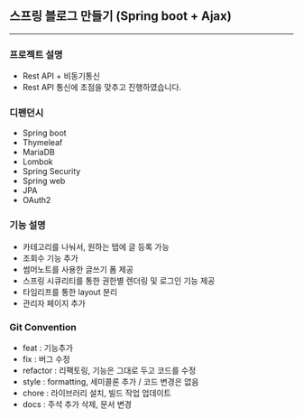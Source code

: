 ## 스프링 블로그 만들기 (Spring boot + Ajax)

<hr/>

### 프로젝트 설명

- Rest API + 비동기통신 
- Rest API 통신에 초점을 맞추고 진행하였습니다.


### 디펜던시

- Spring boot
- Thymeleaf
- MariaDB
- Lombok
- Spring Security
- Spring web
- JPA
- OAuth2



### 기능 설명

- 카테고리를 나눠서, 원하는 탭에 글 등록 가능
- 조회수 기능 추가
- 썸머노트를 사용한 글쓰기 폼 제공
- 스프링 시큐리티를 통한 권한별 렌더링 및 로그인 기능 제공
- 타임리프를 통한 layout 분리
- 관리자 페이지 추가

### Git Convention

- feat : 기능추가
- fix : 버그 수정
- refactor : 리팩토링, 기능은 그대로 두고 코드를 수정
- style : formatting, 세미콜론 추가 / 코드 변경은 없음
- chore : 라이브러리 설치, 빌드 작업 업데이트
- docs : 주석 추가 삭제, 문서 변경
